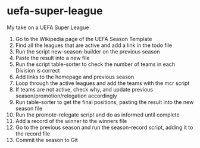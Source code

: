 # uefa-super-league
My take on a UEFA Super League

1. Go to the Wikipedia page of the UEFA Season Template
2. Find all the leagues that are active and add a link in the todo file
3. Run the script new-season-builder on the previous season
4. Paste the result into a new file
5. Run the script table-sorter to check the number of teams in each Division is correct
6. Add links to the homepage and previous season
7. Loop through the active leagues and add the teams with the mcr script
8. If teams are not active, check why, and update previous season/promotion/relegation accordingly
9. Run table-sorter to get the final positions, pasting the result into the new season file
10. Run the promote-relegate script and do as informed until complete
11. Add a record of the winner to the winners file
12. Go to the previous season and run the season-record script, adding it to the record file
13. Commit the season to Git